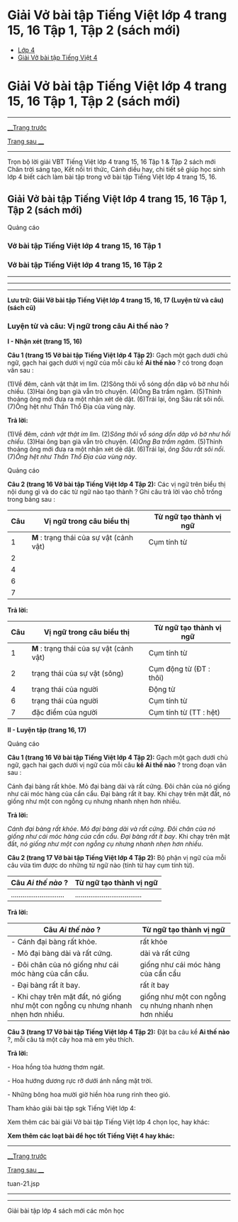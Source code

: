 # Giải Vở bài tập Tiếng Việt lớp 4 trang 15, 16 Tập 1, Tập 2 (sách mới)

  * [Lớp 4](https://vietjack.com/series/lop-4.jsp)
  * [Giải Vở bài tập Tiếng Việt 4](https://vietjack.com/giai-vo-bai-tap-tieng-viet-4/index.jsp)



# Giải Vở bài tập Tiếng Việt lớp 4 trang 15, 16 Tập 1, Tập 2 (sách mới)

* * *

[__Trang trước](https://vietjack.com/giai-vo-bai-tap-tieng-viet-4/tuan-21.jsp)

[Trang sau __](https://vietjack.com/giai-vo-bai-tap-tieng-viet-4/tuan-21.jsp)

* * *

Trọn bộ lời giải VBT Tiếng Việt lớp 4 trang 15, 16 Tập 1 & Tập 2 sách mới Chân trời sáng tạo, Kết nối tri thức, Cánh diều hay, chi tiết sẽ giúp học sinh lớp 4 biết cách làm bài tập trong vở bài tập Tiếng Việt lớp 4 trang 15, 16.

## Giải Vở bài tập Tiếng Việt lớp 4 trang 15, 16 Tập 1, Tập 2 (sách mới)

Quảng cáo

### **Vở bài tập Tiếng Việt lớp 4 trang 15, 16 Tập 1**

### **Vở bài tập Tiếng Việt lớp 4 trang 15, 16 Tập 2**

* * *

* * *

* * *

**Lưu trữ: Giải Vở bài tập Tiếng Việt lớp 4 trang 15, 16, 17 (Luyện từ và câu) (sách cũ)**

### **Luyện từ và câu: Vị ngữ trong câu Ai thế nào ?**

**I - Nhận xét (trang 15, 16)**

**Câu 1 (trang 15 Vở bài tập Tiếng Việt lớp 4 Tập 2):** Gạch một gạch dưới chủ ngữ, gạch hai gạch dưới vị ngữ của mỗi câu kể **Ai thế nào** ? có trong đoạn văn sau :

(1)Về đêm, cảnh vật thật im lìm. (2)Sông thôi vỗ sóng dồn dâp vô bờ như hồi chiều. (3)Hai ông bạn già vẫn trò chuyện. (4)Ông Ba trầm ngâm. (5)Thỉnh thoảng ông mới đưa ra một nhận xét dè dặt. (6)Trái lại, ông Sáu rất sôi nổi. (7)Ông hệt như Thần Thổ Địa của vùng này.

**Trả lời:**

(1)Về đêm, _cảnh vật_ _thật im lìm_. (2)_Sông_ _thôi vỗ sóng dồn dâp vô bờ như hồi chiều_. (3)Hai ông bạn già vẫn trò chuyện. (4)_Ông Ba_ _trầm ngâm_. (5)Thỉnh thoảng ông mới đưa ra một nhận xét dè dặt. (6)Trái lại, _ông Sáu_ _rất sôi nổi_. (7)_Ông_ _hệt như Thần Thổ Địa của vùng này_.

Quảng cáo

**Câu 2 (trang 16 Vở bài tập Tiếng Việt lớp 4 Tập 2):** Các vị ngữ trên biểu thị nội dung gì và do các từ ngữ nào tạo thành ? Ghi câu trả lời vào chỗ trống trong bảng sau :

Câu | Vị ngữ trong câu biểu thị | Từ ngữ tạo thành vị ngữ   
---|---|---  
1 | **M** : trạng thái của sự vật (cảnh vật)|  Cụm tính từ  
2|  |   
4 |  |   
6 |  |   
7 |  |   
  
**Trả lời:**

Câu | Vị ngữ trong câu biểu thị | Từ ngữ tạo thành vị ngữ   
---|---|---  
1 | **M** : trạng thái của sự vật (cảnh vật)|  Cụm tính từ  
2| trạng thái của sự vật (sông) |  Cụm động từ (ĐT : thôi)  
4 | trạng thái của người |  Động từ  
6 | trạng thái của người |  Cụm tính từ  
7 | đặc điểm của người |  Cụm tính từ (TT : hệt)  
  
**II - Luyện tập (trang 16, 17)**

Quảng cáo

**Câu 1 (trang 16 Vở bài tập Tiếng Việt lớp 4 Tập 2):** Gạch một gạch dưới chủ ngữ, gạch hai gạch dưới vị ngữ của mỗi câu **kể Ai thế nào** ? trong đoạn văn sau :

Cánh đại bàng rất khỏe. Mỏ đại bàng dài và rất cứng. Đôi chân của nó giống như cái móc hàng của cần cẩu. Đại bàng rất ít bay. Khi chạy trên mặt đất, nó giống như một con ngỗng cụ nhưng nhanh nhẹn hơn nhiều.

**Trả lời:**

 _Cánh đại bàng_ _rất khỏe_. _Mỏ đại bàng_ _dài và rất cứng_. _Đôi chân của nó_ _giống như cái móc hàng của cần cẩu_. _Đại bàng_ _rất ít bay_. Khi chạy trên mặt đất, _nó_ _giống như một con ngỗng cụ nhưng nhanh nhẹn hơn nhiều_.

**Câu 2 (trang 17 Vở bài tập Tiếng Việt lớp 4 Tập 2):** Bộ phận vị ngữ của mỗi câu vừa tìm được do những từ ngữ nào (tính từ hay cụm tính từ).

Câu _Ai thế nào_ ?|  Từ ngữ tạo thành vị ngữ  
---|---  
............................|  ...................................  
  
**Trả lời:**

Câu _Ai thế nào_ ?|  Từ ngữ tạo thành vị ngữ  
---|---  
\- Cánh đại bàng rất khỏe. | rất khỏe   
\- Mỏ đại bàng dài và rất cứng. | dài và rất cứng   
\- Đôi chân của nó giống như cái móc hàng của cần cẩu. | giống như cái móc hàng của cẩn cẩu   
\- Đại bàng rất ít bay. | rất ít bay   
\- Khi chạy trên mặt đất, nó giống như một con ngỗng cụ nhưng nhanh nhẹn hơn nhiều. | giống như một con ngỗng cụ nhưng nhanh nhẹn hơn nhiều   
  
**Câu 3 (trang 17 Vở bài tập Tiếng Việt lớp 4 Tập 2):** Đặt ba câu kể **Ai thế nào** ?, mỗi câu tả một cây hoa mà em yêu thích.

**Trả lời:**

\- Hoa hồng tỏa hương thơm ngát.

\- Hoa hướng dương rực rỡ dưới ánh nắng mặt trời.

\- Những bông hoa mười giờ hiền hòa rung rinh theo gió.

Tham khảo giải bài tập sgk Tiếng Việt lớp 4:

Xem thêm các bài giải Vở bài tập Tiếng Việt lớp 4 chọn lọc, hay khác:

**Xem thêm các loạt bài để học tốt Tiếng Việt 4 hay khác:**

* * *

[__Trang trước](https://vietjack.com/giai-vo-bai-tap-tieng-viet-4/tuan-21.jsp)

[Trang sau __](https://vietjack.com/giai-vo-bai-tap-tieng-viet-4/tuan-21.jsp)

tuan-21.jsp

* * *

* * *

Giải bài tập lớp 4 sách mới các môn học
